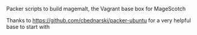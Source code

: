Packer scripts to build magemalt, the Vagrant base box for MageScotch

Thanks to https://github.com/cbednarski/packer-ubuntu for a very helpful base to start with
